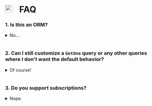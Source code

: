 # <img height="25" src="https://user-images.githubusercontent.com/10101283/66178622-8f14d480-e62b-11e9-8db7-d18cc7885fb3.png"> &ensp;FAQ

### 1. Is this an ORM?

<details>
<summary>No...</summary>

__A1 does not do any database interaction__. All database interactions go though a `DataLoader`, while A1 simply tells the data loader what it wants done. This also means that A1 does not handle database setup or teardown. You will have to create the tables and manage migrations.
    
</details>

<br/>

### 2. Can I still customize a `GetOne` query or any other queries where I don't want the default behavior?

<details>
<summary>Of course!</summary>

Of course! Check out [this page]() to find out how to override any default behaviors.

</details>

<br/>

### 3. Do you support subscriptions?

<details>
<summary>Nope.</summary>

There is no support for it currently, and no interest in doing so in the future.

</details>
